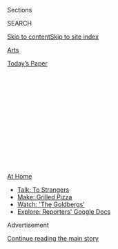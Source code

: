 <div id="app">

<div>

<div>

<div>

<div class="NYTAppHideMasthead css-1q2w90k e1suatyy0">

<div class="section css-ui9rw0 e1suatyy2">

<div class="css-eph4ug er09x8g0">

<div class="css-6n7j50">

</div>

<span class="css-1dv1kvn">Sections</span>

<div class="css-10488qs">

<span class="css-1dv1kvn">SEARCH</span>

</div>

[Skip to content](#site-content)[Skip to site
index](#site-index)

</div>

<div id="masthead-section-label" class="css-1wr3we4 eaxe0e00">

[Arts](https://www.nytimes.com/section/arts)

</div>

<div class="css-10698na e1huz5gh0">

</div>

</div>

<div id="masthead-bar-one" class="section hasLinks css-15hmgas e1csuq9d3">

<div class="css-uqyvli e1csuq9d0">

</div>

<div class="css-1uqjmks e1csuq9d1">

</div>

<div class="css-9e9ivx">

[](https://myaccount.nytimes.com/auth/login?response_type=cookie&client_id=vi)

</div>

<div class="css-1bvtpon e1csuq9d2">

[Today’s
Paper](https://www.nytimes.com/section/todayspaper)

</div>

</div>

</div>

</div>

<div data-aria-hidden="false">

<div id="site-content" data-role="main">

<div>

<div class="css-1aor85t" style="opacity:0.000000001;z-index:-1;visibility:hidden">

<div class="css-1hqnpie">

<div class="css-epjblv">

<span class="css-17xtcya">[Arts](/section/arts)</span><span class="css-x15j1o">|</span><span class="css-fwqvlz">How
to Entertain Your Kids This Summer? Maybe
Don’t</span>

</div>

<div class="css-k008qs">

<div class="css-1iwv8en">

<span class="css-18z7m18"></span>

<div>

</div>

</div>

<span class="css-1n6z4y">https://nyti.ms/2BfK3lD</span>

<div class="css-1705lsu">

<div class="css-4xjgmj">

<div class="css-4skfbu" data-role="toolbar" data-aria-label="Social Media Share buttons, Save button, and Comments Panel with current comment count" data-testid="share-tools">

  - 
  - 
  - 
  - 
    
    <div class="css-6n7j50">
    
    </div>

  - 

</div>

</div>

</div>

</div>

</div>

</div>

<div id="NYT_TOP_BANNER_REGION" class="css-13pd83m">

<div>

<div id="maps-athome-menu" class="section interactive-content interactive-size-medium css-1edisqu">

<div class="css-17ih8de interactive-body">

<div class="at-home-nav__innerContainer">

<div class="at-home-nav__title">

[At
Home](https://www.nytimes.com/spotlight/at-home?action=click&pgtype=Article&state=default&region=TOP_BANNER&context=at_home_menu)

</div>

  - [Talk: To
    Strangers](https://www.nytimes.com/2020/08/03/well/family/the-benefits-of-talking-to-strangers.html?action=click&pgtype=Article&state=default&region=TOP_BANNER&context=at_home_menu)
  - [Make: Grilled
    Pizza](https://www.nytimes.com/2020/08/01/at-home/coronavirus-make-pizza-on-a-grill.html?action=click&pgtype=Article&state=default&region=TOP_BANNER&context=at_home_menu)
  - [Watch: 'The
    Goldbergs'](https://www.nytimes.com/2020/07/31/arts/television/goldbergs-abc-stream.html?action=click&pgtype=Article&state=default&region=TOP_BANNER&context=at_home_menu)
  - [Explore: Reporters' Google
    Docs](https://www.nytimes.com/interactive/2020/at-home/even-more-reporters-editors-diaries-lists-recommendations.html?action=click&pgtype=Article&state=default&region=TOP_BANNER&context=at_home_menu)

</div>

</div>

</div>

</div>

</div>

<div id="top-wrapper" class="css-1sy8kpn">

<div id="top-slug" class="css-l9onyx">

Advertisement

</div>

[Continue reading the main
story](#after-top)

<div class="ad top-wrapper" style="text-align:center;height:100%;display:block;min-height:250px">

<div id="top" class="place-ad" data-position="top" data-size-key="top">

</div>

</div>

<div id="after-top">

</div>

</div>

<div>

<div id="sponsor-wrapper" class="css-1hyfx7x">

<div id="sponsor-slug" class="css-19vbshk">

Supported by

</div>

[Continue reading the main
story](#after-sponsor)

<div id="sponsor" class="ad sponsor-wrapper" style="text-align:center;height:100%;display:block">

</div>

<div id="after-sponsor">

</div>

</div>

<div class="css-186x18t">

Summer Guide for Families

</div>

<div class="css-1vkm6nb ehdk2mb0">

# How to Entertain Your Kids This Summer? Maybe Don’t

</div>

You can keep your family safe and sane by encouraging old-school play,
embarking on some D.I.Y. projects and, yes, even embracing boredom.

![<span class="css-16f3y1r e13ogyst0">Yes, you can all stay safe and
sane by encouraging old-school play, embarking on some D.I.Y. projects,
and embracing boredom. Illustration by Caroline
Attia</span>](https://static01.nyt.com/images/2020/06/18/autossell/Screen-Shot-2020-06-16-at-1/Screen-Shot-2020-06-16-at-1-superJumbo.png)

<div class="css-18e8msd">

<div class="css-vp77d3 epjyd6m0">

<div class="css-1baulvz">

By [<span class="css-1baulvz last-byline" itemprop="name">Alexis
Soloski</span>](https://www.nytimes.com/by/alexis-soloski)

</div>

</div>

  - 
    
    <div class="css-ld3wwf e16638kd2">
    
    June 18,
    2020
    
    </div>

  - 
    
    <div class="css-4xjgmj">
    
    <div class="css-d8bdto" data-role="toolbar" data-aria-label="Social Media Share buttons, Save button, and Comments Panel with current comment count" data-testid="share-tools">
    
      - 
      - 
      - 
      - 
        
        <div class="css-6n7j50">
        
        </div>
    
      - 
    
    </div>
    
    </div>

</div>

</div>

<div class="section meteredContent css-1r7ky0e" name="articleBody" itemprop="articleBody">

<div class="css-1fanzo5 StoryBodyCompanionColumn">

<div class="css-53u6y8">

A funny thing about summer: It is long. It is also hot. This one comes
in the middle of a global pandemic.

And even in a changed and changing world, I have reserved some mental
energy for panicking about how my kids, husband and I will make it to
September without everyone’s brains turning into Haribo gummies. Let me
put it this way: On a recent rainy Saturday, we baked banana bread and
played games. We made lunch together, built a cardboard lantern and
learned about the constellations. It was exhausting. And they still put
down two Disney movies. Three months into school closures, my children
have watched every show. There are no shows left.

</div>

</div>

<div>

</div>

<div class="css-1fanzo5 StoryBodyCompanionColumn">

<div class="css-53u6y8">

And yet, working from home with small children, an ordeal and a
privilege, has been de rigueur since agrarianism got going. Parents
managed it for thousands of years — without day care, compulsory
schooling or camps. What did children used to do all day? Short answer:
They worked and they played, often with minimal adult supervision.

</div>

</div>

<div class="css-1fanzo5 StoryBodyCompanionColumn">

<div class="css-53u6y8">

Unfortunately, as [Steven
Mintz](https://liberalarts.utexas.edu/history/faculty/shm654), the
author of “Huck’s Raft: A History of American Childhood,” told me, “The
pandemic has exaggerated and intensified the worst features of
children’s play today: adult intrusion; the decline of physical,
outdoor and social play; and mediation by screens.” Ow.

So, how do we adults ameliorate that while staying safe, employed and
reasonably sane? Here are some ideas.

## Go Old School. Very Old.

In an email, Mintz, a history professor at the University of Texas at
Austin, pointed to Pieter Bruegel the Elder’s 1560 painting “[Children’s
Games](https://artsandculture.google.com/asset/children%E2%80%99s-games-pieter-bruegel-the-elder/CQEeZWQPOI2Yjg?hl=en).”
A canvas to give social-distancing enforcers nightmares, it shows 100 or
so Flemish youths disporting themselves with hoops, stilts, bubbles,
marbles, the occasional pig bladder and the wholesome fun of beating one
another with a scourge. The Flemish parents are elsewhere, presumably
answering emails or cracking open a brown ale.

</div>

</div>

<div class="css-79elbk" data-testid="photoviewer-wrapper">

<div class="css-z3e15g" data-testid="photoviewer-wrapper-hidden">

</div>

<div class="css-1a48zt4 ehw59r15" data-testid="photoviewer-children">

![<span class="css-16f3y1r e13ogyst0" data-aria-hidden="true">Children
at play in Pieter Bruegel the Elder’s 1560 painting “Children’s
Games.”</span><span class="css-cnj6d5 e1z0qqy90" itemprop="copyrightHolder"><span class="css-1ly73wi e1tej78p0">Credit...</span><span>Kunsthistorisches
Museum</span></span>](https://static01.nyt.com/images/2020/06/19/arts/18kids-culture2/merlin_145228941_83b8701d-3442-4fd8-a2ad-af3f0cdbe6cb-articleLarge.jpg?quality=75&auto=webp&disable=upscale)

</div>

</div>

<div class="css-1fanzo5 StoryBodyCompanionColumn">

<div class="css-53u6y8">

The painting suggests that a lot of play is social, a difficulty in a
pandemic. But it also insists that the desire for play is innate and
that children will find ways to amuse themselves, especially if you can
supply some rudimentary toys — kites, cards, blocks, dolls, balls, paper
boats and paper airplanes, a garden hose if you have one, a half-filled
tub. If they have a safe space to play outside (where the toys are even
more analog: sticks, rocks, dirt) and you can work from your phone while
they do it, even better.

</div>

</div>

<div class="css-1fanzo5 StoryBodyCompanionColumn">

<div class="css-53u6y8">

This may also be a good time to get away from the idea that play should
be educational or S.T.E.M.-enhancing. “All play is productive,” Mintz
said. “They will learn something from whatever they do.”

## Embrace Boredom

Still, children may not want to play on their own or with a sibling, and
you may have conference calls or Twitter threads that beckon. Which
means they will claim boredom, and more than likely they will whine
about it. What should you do? Nothing.

Feeling that we ought to keep kids happy and entertained is a
comparatively modern mind-set and speaks to certain resources and
luxuries. Instead of trying to prevent boredom, maybe welcome it and see
what children do. Tom Hodgkinson, author of “[The Idle
Parent](https://www.penguin.co.uk/books/56063/the-idle-parent/9780141030357.html),”
suggested ramping up slowly, with an hour or so of “nothing time” every
day. Maybe less, if your children are very young. If they resist, he
suggested doubling down on tedium — reading “Paradise Lost” or screening
a Tarkovsky film — so that they end up running into another room and
doing something else.

“You could try boring them with your games so they invent something
better,” he advised. “Be a really boring mom.”

## A D.I.Y. Approach to Culture

Normally, around this time of year, my desktop and actual desk are
littered with notes about outdoor theaters, concerts in the park, and
art installations that might hold a child’s attention for 10 whole
minutes. Now my calendar looks like new-fallen snow.

If you can’t take your kids to cultural events, have your kids bring
culture to you. “Be like Louisa May Alcott,” Mintz suggested. The March
girls of “Little Women” don’t spend a ton of time lobbying for more “My
Little Pony: Friendship Is Magic” episodes. Instead they make up fantasy
plays, write newspapers, craft costumes, stage their own circus, act out
stories from Dickens’s “The Pickwick Papers.” (“The Pickwick Papers” are
not exciting\! And still they make do.) Their efforts may be painful,
but the 20 minutes your children spend preparing a deeply revisionist
“Frozen 2” is 20 minutes you can spend doing something else.

</div>

</div>

<div class="css-1fanzo5 StoryBodyCompanionColumn">

<div class="css-53u6y8">

## Two Words: Free Labor

Housework can also become a form of play, and depending on how well or
poorly your children do it, may be some help. In the 19th century,
Hodgkinson said, “children were seen as not necessarily a burden on the
household, but a welcome labor force.” Employ them.

“The thing to remember is that kids want to help, so try to get them in
the habit of doing some of those things,” Lenore Skenazy, president of
Let Grow, a nonprofit promoting childhood independence, said. “A
3-year-old separating laundry is quite possible and also quite fun.
Six-year-olds can be making breakfast.” So, yes, children can cook, they
can clean. If you can take a few extra minutes to gamify the chore —
Mary Poppins’s “Spoonful of Sugar” approach — they may even enjoy it.

## Muddle Through

A pandemic isn’t forever. Probably. So if it’s easier, leave historical
practice aside, give guilt the vacation that you can’t take and get
through it. “Don’t think that there’s something wrong with you or that
you haven’t been the perfect camp counselor and made it a fun and
exciting and rewarding summer for everyone,” Skenazy said. “I mean, just
give yourself a break.”

If that break involves a lot of screens, remember that new entertainment
forms and technologies — from the written word on — have always
attracted suspicion that they will pulp or corrupt young minds. And most
of us have turned out OK, no matter how many “Smurfs” episodes we may
have once absorbed. Video games provide an opportunity to socialize, a
streamed musical is still a musical, a virtual tour of a gallery or
museum isn’t the same as wandering the halls yourself, but take what you
can get.

In general, find out what your children like to do and encourage them to
do it. Or go with the obverse: When you have time available, make them
do stuff that you like. In my case, that means [playing board
games](https://www.nytimes.com/2020/04/30/arts/board-games-soothing-virus.html)
and watching [toy theater videos on
YouTube](https://www.youtube.com/watch?v=bF7q37SfF4w), plus the
occasional [Hayao
Miyazaki](https://www.nytimes.com/2020/05/27/movies/studio-ghibli-hbo-max.html)
movie. Or the more than occasional one.

“Just let them watch a lot of films,” Hodgkinson said. “It’s temporary,
it’s not forever. We really shouldn’t be too hard on ourselves.”

</div>

</div>

<div>

</div>

</div>

<div>

</div>

<div>

</div>

<div>

</div>

<div>

<div id="bottom-wrapper" class="css-1ede5it">

<div id="bottom-slug" class="css-l9onyx">

Advertisement

</div>

[Continue reading the main
story](#after-bottom)

<div id="bottom" class="ad bottom-wrapper" style="text-align:center;height:100%;display:block;min-height:90px">

</div>

<div id="after-bottom">

</div>

</div>

</div>

</div>

</div>

## Site Index

<div>

</div>

## Site Information Navigation

  - [© <span>2020</span> <span>The New York Times
    Company</span>](https://help.nytimes.com/hc/en-us/articles/115014792127-Copyright-notice)

<!-- end list -->

  - [NYTCo](https://www.nytco.com/)
  - [Contact
    Us](https://help.nytimes.com/hc/en-us/articles/115015385887-Contact-Us)
  - [Work with us](https://www.nytco.com/careers/)
  - [Advertise](https://nytmediakit.com/)
  - [T Brand Studio](http://www.tbrandstudio.com/)
  - [Your Ad
    Choices](https://www.nytimes.com/privacy/cookie-policy#how-do-i-manage-trackers)
  - [Privacy](https://www.nytimes.com/privacy)
  - [Terms of
    Service](https://help.nytimes.com/hc/en-us/articles/115014893428-Terms-of-service)
  - [Terms of
    Sale](https://help.nytimes.com/hc/en-us/articles/115014893968-Terms-of-sale)
  - [Site
    Map](https://spiderbites.nytimes.com)
  - [Help](https://help.nytimes.com/hc/en-us)
  - [Subscriptions](https://www.nytimes.com/subscription?campaignId=37WXW)

</div>

</div>

</div>

</div>
